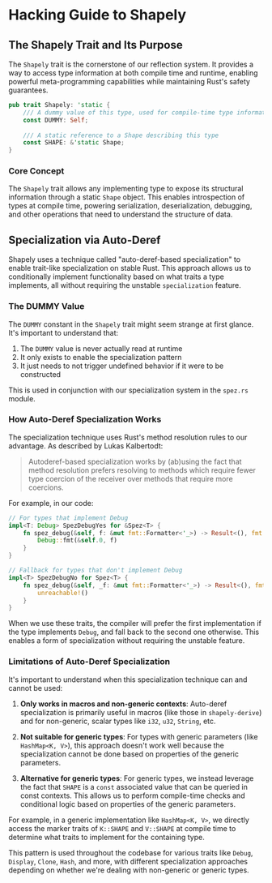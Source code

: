 # Hacking Guide to Shapely

## The Shapely Trait and Its Purpose

The `Shapely` trait is the cornerstone of our reflection system. It provides a way to access type information at both compile time and runtime, enabling powerful meta-programming capabilities while maintaining Rust's safety guarantees.

```rust
pub trait Shapely: 'static {
    /// A dummy value of this type, used for compile-time type information
    const DUMMY: Self;
    
    /// A static reference to a Shape describing this type
    const SHAPE: &'static Shape;
}
```

### Core Concept

The `Shapely` trait allows any implementing type to expose its structural information through a static `Shape` object. This enables introspection of types at compile time, powering serialization, deserialization, debugging, and other operations that need to understand the structure of data.

## Specialization via Auto-Deref

Shapely uses a technique called "auto-deref-based specialization" to enable trait-like specialization on stable Rust. This approach allows us to conditionally implement functionality based on what traits a type implements, all without requiring the unstable `specialization` feature.

### The DUMMY Value

The `DUMMY` constant in the `Shapely` trait might seem strange at first glance. It's important to understand that:

1. The `DUMMY` value is never actually read at runtime
2. It only exists to enable the specialization pattern
3. It just needs to not trigger undefined behavior if it were to be constructed

This is used in conjunction with our specialization system in the `spez.rs` module.

### How Auto-Deref Specialization Works

The specialization technique uses Rust's method resolution rules to our advantage. As described by Lukas Kalbertodt:

> Autoderef-based specialization works by (ab)using the fact that method resolution prefers resolving to methods which require fewer type coercion of the receiver over methods that require more coercions.

For example, in our code:

```rust
// For types that implement Debug
impl<T: Debug> SpezDebugYes for &Spez<T> {
    fn spez_debug(&self, f: &mut fmt::Formatter<'_>) -> Result<(), fmt::Error> {
        Debug::fmt(&self.0, f)
    }
}

// Fallback for types that don't implement Debug
impl<T> SpezDebugNo for Spez<T> {
    fn spez_debug(&self, _f: &mut fmt::Formatter<'_>) -> Result<(), fmt::Error> {
        unreachable!()
    }
}
```

When we use these traits, the compiler will prefer the first implementation if the type implements `Debug`, and fall back to the second one otherwise. This enables a form of specialization without requiring the unstable feature.

### Limitations of Auto-Deref Specialization

It's important to understand when this specialization technique can and cannot be used:

1. **Only works in macros and non-generic contexts**: Auto-deref specialization is primarily useful in macros (like those in `shapely-derive`) and for non-generic, scalar types like `i32`, `u32`, `String`, etc.

2. **Not suitable for generic types**: For types with generic parameters (like `HashMap<K, V>`), this approach doesn't work well because the specialization cannot be done based on properties of the generic parameters.

3. **Alternative for generic types**: For generic types, we instead leverage the fact that `SHAPE` is a `const` associated value that can be queried in const contexts. This allows us to perform compile-time checks and conditional logic based on properties of the generic parameters.

For example, in a generic implementation like `HashMap<K, V>`, we directly access the marker traits of `K::SHAPE` and `V::SHAPE` at compile time to determine what traits to implement for the containing type.

This pattern is used throughout the codebase for various traits like `Debug`, `Display`, `Clone`, `Hash`, and more, with different specialization approaches depending on whether we're dealing with non-generic or generic types.
